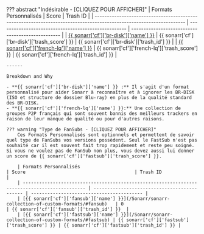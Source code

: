 ??? abstract "Indésirable - [CLIQUEZ POUR AFFICHER]"
    | Formats Personnalisés                                                                                               | Score                                                | Trash ID                                          |
    | ------------------------------------------------------------------------------------------------------------------- | ---------------------------------------------------- | ------------------------------------------------- |
    | [{{ sonarr['cf']['br-disk']['name'] }}](/Sonarr/sonarr-collection-of-custom-formats/#br-disk)                       | {{ sonarr['cf']['br-disk']['trash_score'] }}         | {{ sonarr['cf']['br-disk']['trash_id'] }}         |
    | [{{ sonarr['cf']['french-lq']['name'] }}](/Sonarr/sonarr-collection-of-custom-formats/#fr-lq)                       | {{ sonarr['cf']['french-lq']['trash_score'] }}       | {{ sonarr['cf']['french-lq']['trash_id'] }}       |

    ------

    Breakdown and Why

    - **{{ sonarr['cf']['br-disk']['name'] }} :** Il s'agit d'un format personnalisé pour aider Sonarr à reconnaître et à ignorer les BR-DISK (ISO et structure de dossier Blu-ray) en plus de la qualité standard des BR-DISK.
    - **{{ sonarr['cf']['french-lq']['name'] }}:** Une collection de groupes P2P français qui sont souvent bannis des meilleurs trackers en raison de leur manque de qualité ou pour d'autres raisons.

    ??? warning "Type de FanSubs - [CLIQUEZ POUR AFFICHER]"
        Ces Formats Personnalisés sont optionnels et permettent de savoir quel type de FanSubs vos versions possèdent. Seul le FastSub n'est pas souhaité car il est souvent fait trop rapidement et reste peu soigné. Si vous ne voulez pas de FanSub non plus, vous devez aussi lui donner un score de {{ sonarr['cf']['fastsub']['trash_score'] }}.

        | Formats Personnalisés                                                                         | Score                                        | Trash ID                                  |
        | --------------------------------------------------------------------------------------------- | -------------------------------------------- | ----------------------------------------- |
        | [{{ sonarr['cf']['fansub']['name'] }}](/Sonarr/sonarr-collection-of-custom-formats/#fansub)   | 0                                            | {{ sonarr['cf']['fansub']['trash_id'] }}  |
        | [{{ sonarr['cf']['fastsub']['name'] }}](/Sonarr/sonarr-collection-of-custom-formats/#fastsub) | {{ sonarr['cf']['fastsub']['trash_score'] }} | {{ sonarr['cf']['fastsub']['trash_id'] }} |
